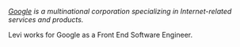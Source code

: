 _[Google][main-url] is a multinational corporation specializing in Internet-related services and products._

Levi works for Google as a Front End Software Engineer.


[main-url]: http://google.com